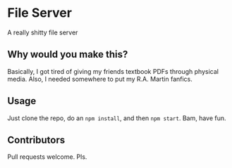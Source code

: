 File Server
===
A really shitty file server

## Why would you make this?
Basically, I got tired of giving my friends textbook PDFs through physical media. Also, I needed somewhere to put my R.A. Martin fanfics.

## Usage
Just clone the repo, do an `npm install`, and then `npm start`. Bam, have fun.

## Contributors
Pull requests welcome. Pls.
